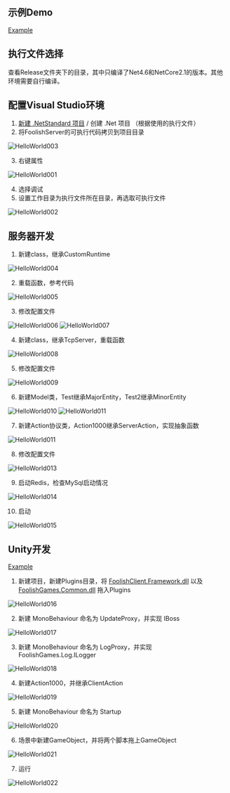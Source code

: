 ## 示例Demo
[Example](../raw/main/Samples/GameServer/GameServer)
## 执行文件选择
查看Release文件夹下的目录，其中只编译了Net4.6和NetCore2.1的版本。其他环境需要自行编译。

## 配置Visual Studio环境

1. [新建 .NetStandard 项目](https://learn.microsoft.com/zh-cn/nuget/quickstart/create-and-publish-a-package-using-the-dotnet-cli) / 创建 .Net 项目 （根据使用的执行文件）
2. 将FoolishServer的可执行代码拷贝到项目目录

![HelloWorld003](../raw/main/Documents/Images/HelloWorld003.jpg)

3. 右键属性

![HelloWorld001](../raw/main/Documents/Images/HelloWorld001.jpg)

4. 选择调试
5. 设置工作目录为执行文件所在目录，再选取可执行文件

![HelloWorld002](../raw/main/Documents/Images/HelloWorld002.jpg)

## 服务器开发

1. 新建class，继承CustomRuntime

![HelloWorld004](../raw/main/Documents/Images/HelloWorld004.jpg)

2. 重载函数，参考代码

![HelloWorld005](../raw/main/Documents/Images/HelloWorld005.jpg)

3. 修改配置文件

![HelloWorld006](../raw/main/Documents/Images/HelloWorld006.jpg)
![HelloWorld007](../raw/main/Documents/Images/HelloWorld007.jpg)

4. 新建class，继承TcpServer，重载函数

![HelloWorld008](../raw/main/Documents/Images/HelloWorld008.jpg)

5. 修改配置文件

![HelloWorld009](../raw/main/Documents/Images/HelloWorld009.jpg)

6. 新建Model类，Test继承MajorEntity，Test2继承MinorEntity

![HelloWorld010](../raw/main/Documents/Images/HelloWorld010.jpg)
![HelloWorld011](../raw/main/Documents/Images/HelloWorld011.jpg)

7. 新建Action协议类，Action1000继承ServerAction，实现抽象函数

![HelloWorld011](../raw/main/Documents/Images/HelloWorld012.jpg)

8. 修改配置文件

![HelloWorld013](../raw/main/Documents/Images/HelloWorld013.jpg)

9. 启动Redis，检查MySql启动情况

![HelloWorld014](../raw/main/Documents/Images/HelloWorld014.jpg)

10. 启动

![HelloWorld015](../raw/main/Documents/Images/HelloWorld015.jpg)

## Unity开发
[Example](../raw/main/Samples/Unity)

1. 新建项目，新建Plugins目录，将 [FoolishClient.Framework.dll](../raw/main/Release/FoolishClient) 以及 [FoolishGames.Common.dll](../raw/main/Release/FoolishClient) 拖入Plugins

![HelloWorld016](../raw/main/Documents/Images/HelloWorld016.jpg)

2. 新建 MonoBehaviour 命名为 UpdateProxy，并实现 IBoss

![HelloWorld017](../raw/main/Documents/Images/HelloWorld017.jpg)

3. 新建 MonoBehaviour 命名为 LogProxy，并实现 FoolishGames.Log.ILogger

![HelloWorld018](../raw/main/Documents/Images/HelloWorld018.jpg)

4. 新建Action1000，并继承ClientAction

![HelloWorld019](../raw/main/Documents/Images/HelloWorld019.jpg)

5. 新建 MonoBehaviour 命名为 Startup

![HelloWorld020](../raw/main/Documents/Images/HelloWorld020.jpg)

6. 场景中新建GameObject，并将两个脚本拖上GameObject

![HelloWorld021](../raw/main/Documents/Images/HelloWorld021.jpg)

7. 运行

![HelloWorld022](../raw/main/Documents/Images/HelloWorld022.jpg)
